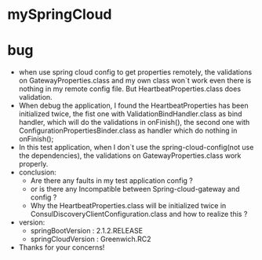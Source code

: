 # mySpringCloud
# bug
* when use spring cloud config to get properties remotely, 
the validations on GatewayProperties.class and my own class won`t work 
even there is nothing in my remote config file.
But HeartbeatProperties.class does validation.
* When debug the application, I found the  HeartbeatProperties has been 
initialized twice, the fist one with ValidationBindHandler.class as bind handler,
which will do the validations in onFinish(), the second one with ConfigurationPropertiesBinder.class
as handler which do nothing in onFinish();
* In this test application, when I don`t use the spring-cloud-config(not use 
the dependencies), the 
validations on GatewayProperties.class work properly.
* conclusion: 
    * Are there any faults in my test application config ?
    * or is there any Incompatible between Spring-cloud-gateway and config ?
    * Why the HeartbeatProperties.class will be initialized twice in ConsulDiscoveryClientConfiguration.class
    and how to realize this ?
* version:
    * springBootVersion : 2.1.2.RELEASE
    * springCloudVersion : Greenwich.RC2
* Thanks for your concerns!